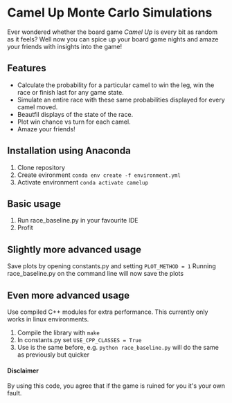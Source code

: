 # Camel Up Monte Carlo Simulations

Ever wondered whether the board game *Camel Up* is every bit as random as it feels? Well now you can spice up your board game nights and amaze your friends with insights into the game!

## Features
- Calculate the probability for a particular camel to win the leg, win the race or finish last for any game state.
- Simulate an entire race with these same probabilities displayed for every camel moved.
- Beautfil displays of the state of the race.
- Plot win chance vs turn for each camel.
- Amaze your friends!

## Installation using Anaconda
1. Clone repository
2. Create evironment `conda env create -f environment.yml`
3. Activate environment `conda activate camelup`

## Basic usage
1. Run race_baseline.py in your favourite IDE
2. Profit

## Slightly more advanced usage
Save plots by opening constants.py and setting `PLOT_METHOD = 1`
Running race_baseline.py on the command line will now save the plots

## Even more advanced usage
Use compiled C++ modules for extra performance. This currently only works in linux environments.
1. Compile the library with `make`
2. In constants.py set `USE_CPP_CLASSES = True`
3. Use is the same before, e.g. `python race_baseline.py` will do the same as previously but quicker

#### Disclaimer
By using this code, you agree that if the game is ruined for you it's your own fault.